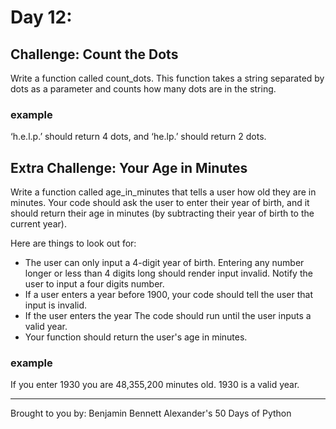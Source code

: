 # Day 12: 

## Challenge: Count the Dots
Write a function called count_dots. This function takes a string separated by dots as a parameter and counts how many dots are in the string. 

### example
‘h.e.l.p.’ should return 4 dots, and ‘he.lp.’ should return 2 dots.

## Extra Challenge: Your Age in Minutes
Write a function called age_in_minutes that tells a user how old they are in minutes. Your code should ask the user to enter their year of birth, and it should return their age in minutes (by subtracting their year of birth to the current year). 

Here are things to look out for:
- The user can only input a 4-digit year of birth. Entering any number longer or less than 4 digits long should render input invalid. Notify the user to input a four digits number.
- If a user enters a year before 1900, your code should tell the user that input is invalid. 
- If the user enters the year The code should run until the user inputs a valid year. 
- Your function should return the user's age in minutes. 

### example
If you enter 1930 you are 48,355,200 minutes old. 1930 is a valid year. 

---
Brought to you by: Benjamin Bennett Alexander's 50 Days of Python
